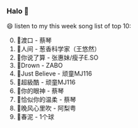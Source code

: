 

### Halo 👋

😄 listen to my this week song list of top 10:

0. 🌈渡口 - 蔡琴
1. 🌈人间 - 葱香科学家（王悠然）
2. 🌈你说了算 - 张惠妹/瘦子E.SO
3. 🌈Drown - ZABO
4. 🌈Just Believe - 顽童MJ116
5. 🌈超級酷 - 顽童MJ116
6. 🌈你的眼神 - 蔡琴
7. 🌈恰似你的温柔 - 蔡琴
8. 🌈晚风心里吹 - 阿梨粤
9. 🌈春泥 - 1个球

